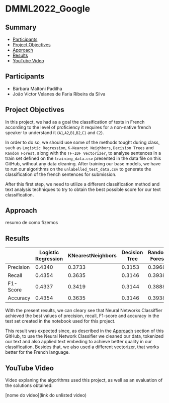 # DMML2022_Google

## Summary
* [Participants](https://github.com/Barbara-Padilha/DMML2022_Google#participants)
* [Project Objectives](https://github.com/Barbara-Padilha/DMML2022_Google#project-objectives)
* [Approach](https://github.com/Barbara-Padilha/DMML2022_Google#approach)
* [Results](https://github.com/Barbara-Padilha/DMML2022_Google#results)
* [YouTube Video](https://github.com/Barbara-Padilha/DMML2022_Google#youtube-video)

## Participants
 * Bárbara Maltoni Padilha
 * João Victor Velanes de Faria Ribeira da Silva
 
## Project Objectives

In this project, we had as a goal the classification of texts in French according to the level of proficiency it requires for a non-native french speaker to understand it (`A1`,`A2`,`B1`,`B2`,`C1` and `C2`).

In order to do so, we should use some of the methods tought during class, such as `Logistic Regression`, `K-Nearest Neighbors`, `Decision Trees` and `Random Forest`, along with the `TF-IDF Vectorizer`, to analyse sentences in a train set defined on the `training_data.csv` presented in the data file on this GitHub, without any data cleaning. After training our base models, we have to run our algorithms on the `unlabelled_test_data.csv` to generate the classification of the french sentences for submission. 

After this first step, we need to utilize a different classification method and text analysis techniques to try to obtain the best possible score for our text classification. 
 
## Approach
resumo de como fizemos

## Results
|  | Logistic Regression | KNearestNeighbors | Decision Tree | Random Forest | Neural Networks |
| ------------- | ------------- | ------------- |------------- |------------- |------------- |
| Precision | 0.4340 | 0.3733	 | 0.3153 | 0.3968	 | 0 |
| Recall  | 0.4354 | 0.3635	 | 0.3146 | 0.3938	| 0 |
| F1-Score  | 0.4337 | 0.3419 | 0.3144	 | 0.3888	| 0 |
| Accuracy  | 0.4354 | 0.3635	 | 0.3146	 | 0.3938 | 0 |

With the present results, we can cleary see that Neural Networks Classiffier achieved the best values of precision, recall, F1-score and accuracy in the test set created in the notebook used for this project.

This result was expected since, as described in the [Approach](https://github.com/Barbara-Padilha/DMML2022_Google#approach) section of this GitHub, to use the Neural Network Classifier we cleaned our data, tokenized our text and also applied text embeding to achieve better quality in our classification. Besides that, we also used a different vectorizer, that works better for the French language.

## YouTube Video
Video explaning the algorithms used this project, as well as an evaluation of the solutions obtained:

[nome do video](link do unlisted video)

